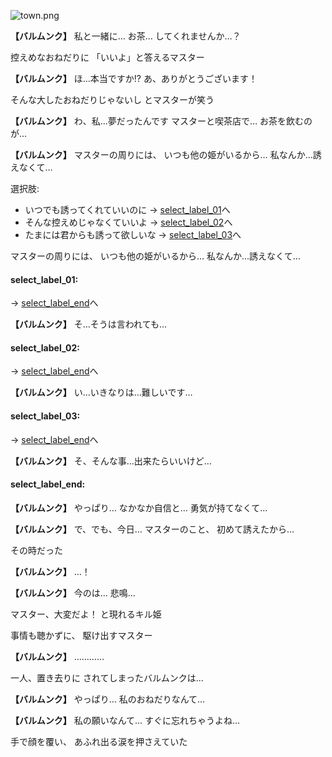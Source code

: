 
![town.png](../images/backgrounds/town.png)

**【バルムンク】**
私と一緒に…
お茶…
してくれませんか…？

控えめなおねだりに
「いいよ」と答えるマスター

**【バルムンク】**
ほ…本当ですか!?
あ、ありがとうございます！

そんな大したおねだりじゃないし
とマスターが笑う

**【バルムンク】**
わ、私…夢だったんです
マスターと喫茶店で…
お茶を飲むのが…

**【バルムンク】**
マスターの周りには、
いつも他の姫がいるから…
私なんか…誘えなくて…

選択肢:
- いつでも誘ってくれていいのに → [select_label_01](#select_label_01)へ
- そんな控えめじゃなくていいよ → [select_label_02](#select_label_02)へ
- たまには君からも誘って欲しいな → [select_label_03](#select_label_03)へ

マスターの周りには、
いつも他の姫がいるから…
私なんか…誘えなくて…

#### select_label_01:
 → [select_label_end](#select_label_end)へ

**【バルムンク】**
そ…そうは言われても…

#### select_label_02:
 → [select_label_end](#select_label_end)へ

**【バルムンク】**
い…いきなりは…難しいです…

#### select_label_03:
 → [select_label_end](#select_label_end)へ

**【バルムンク】**
そ、そんな事…出来たらいいけど…

#### select_label_end:

**【バルムンク】**
やっぱり…
なかなか自信と…
勇気が持てなくて…

**【バルムンク】**
で、でも、今日…
マスターのこと、
初めて誘えたから…

その時だった

**【バルムンク】**
…！

**【バルムンク】**
今のは…
悲鳴…

マスター、大変だよ！
と現れるキル姫

事情も聴かずに、
駆け出すマスター

**【バルムンク】**
…………

一人、置き去りに
されてしまったバルムンクは…

**【バルムンク】**
やっぱり…
私のおねだりなんて…

**【バルムンク】**
私の願いなんて…
すぐに忘れちゃうよね…

手で顔を覆い、
あふれ出る涙を押さえていた
